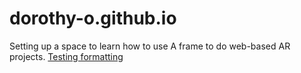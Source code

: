 # dorothy-o.github.io
Setting up a space to learn how to use A frame to do web-based AR projects. 
<a href="https://github.com/Dorothy-O/dorothy-o.github.io/blob/master/doublemarkerlearning">Testing formatting</a>
